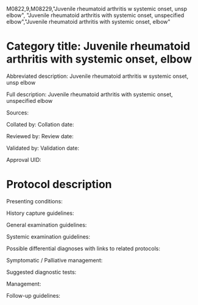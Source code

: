 M0822,9,M08229,"Juvenile rheumatoid arthritis w systemic onset, unsp elbow", "Juvenile rheumatoid arthritis with systemic onset, unspecified elbow","Juvenile rheumatoid arthritis with systemic onset, elbow"
# Category title: Juvenile rheumatoid arthritis with systemic onset, elbow

Abbreviated description: Juvenile rheumatoid arthritis w systemic onset, unsp elbow

Full description: Juvenile rheumatoid arthritis with systemic onset, unspecified elbow

Sources:

Collated by:
Collation date:

Reviewed by:
Review date:

Validated by:
Validation date:

Approval UID:

# Protocol description

Presenting conditions:

History capture guidelines:

General examination guidelines:

Systemic examination guidelines:

Possible differential diagnoses with links to related protocols:

Symptomatic / Palliative management:

Suggested diagnostic tests:

Management:

Follow-up guidelines:
